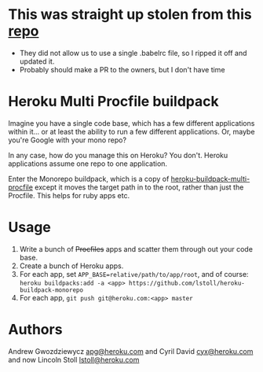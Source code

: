 # This was straight up stolen from this [repo](https://github.com/lstoll/heroku-buildpack-monorepo)

* They did not allow us to use a single .babelrc file, so I ripped it off and updated it.  
* Probably should make a PR to the owners, but I don't have time

# Heroku Multi Procfile buildpack

Imagine you have a single code base, which has a few different applications within it... or at least the ability to run a few different applications. Or, maybe you're Google with your mono repo?

In any case, how do you manage this on Heroku? You don't. Heroku applications assume one repo to one application.

Enter the Monorepo buildpack, which is a copy of [heroku-buildpack-multi-procfile](https://github.com/heroku/heroku-buildpack-multi-procfile) except it moves the target path in to the root, rather than just the Procfile. This helps for ruby apps etc.

# Usage

1. Write a bunch of ~~Procfiles~~ apps and scatter them through out your code base.
2. Create a bunch of Heroku apps.
3. For each app, set `APP_BASE=relative/path/to/app/root`, and of course:
   `heroku buildpacks:add -a <app> https://github.com/lstoll/heroku-buildpack-monorepo`
4. For each app, `git push git@heroku.com:<app> master`

# Authors

Andrew Gwozdziewycz <apg@heroku.com> and Cyril David <cyx@heroku.com> and now Lincoln Stoll <lstoll@heroku.com>
